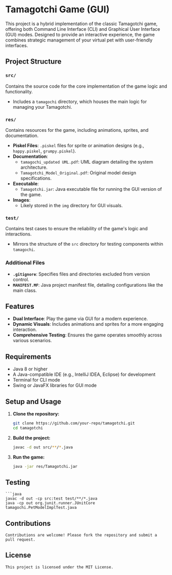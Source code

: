 # Tamagotchi Game (GUI)

This project is a hybrid implementation of the classic Tamagotchi game, offering both Command Line Interface (CLI) and Graphical User Interface (GUI) modes. Designed to provide an interactive experience, the game combines strategic management of your virtual pet with user-friendly interfaces.

## Project Structure

### `src/`
Contains the source code for the core implementation of the game logic and functionality.

- Includes a `tamagochi` directory, which houses the main logic for managing your Tamagotchi.

### `res/`
Contains resources for the game, including animations, sprites, and documentation.

- **Piskel Files**: `.piskel` files for sprite or animation designs (e.g., `happy.piskel`, `grumpy.piskel`).
- **Documentation**:
  - `tamagochi_updated UML.pdf`: UML diagram detailing the system architecture.
  - `Tamagotchi_Model_Original.pdf`: Original model design specifications.
- **Executable**:
  - `Tamagotchi.jar`: Java executable file for running the GUI version of the game.
- **Images**:
  - Likely stored in the `img` directory for GUI visuals.

### `test/`
Contains test cases to ensure the reliability of the game's logic and interactions.

- Mirrors the structure of the `src` directory for testing components within `tamagochi`.

### Additional Files
- **`.gitignore`**: Specifies files and directories excluded from version control.
- **`MANIFEST.MF`**: Java project manifest file, detailing configurations like the main class.

## Features
- **Dual Interface**: Play the game via GUI for a modern experience.
- **Dynamic Visuals**: Includes animations and sprites for a more engaging interaction.
- **Comprehensive Testing**: Ensures the game operates smoothly across various scenarios.

## Requirements
- Java 8 or higher
- A Java-compatible IDE (e.g., IntelliJ IDEA, Eclipse) for development
- Terminal for CLI mode
- Swing or JavaFX libraries for GUI mode

## Setup and Usage

1. **Clone the repository:**
   ```bash
   git clone https://github.com/your-repo/tamagotchi.git
   cd tamagotchi

2. **Build the project:**
    ```bash
    javac -d out src/**/*.java

3. **Run the game:**
    ```bash
    java -jar res/Tamagotchi.jar

## Testing
    ```java
    javac -d out -cp src:test test/**/*.java
    java -cp out org.junit.runner.JUnitCore tamagochi.PetModelImplTest.java

## Contributions
    Contributions are welcome! Please fork the repository and submit a pull request.

## License
    
    This project is licensed under the MIT License.






